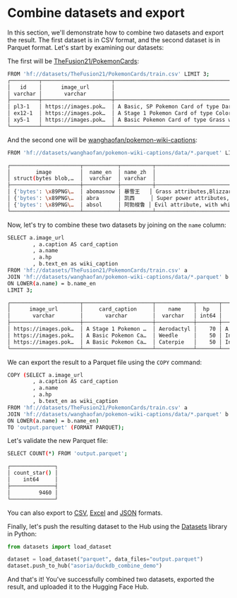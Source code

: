 # Combine datasets and export

In this section, we'll demonstrate how to combine two datasets and export the result. The first dataset is in CSV format, and the second dataset is in Parquet format. Let's start by examining our datasets:

The first will be [TheFusion21/PokemonCards](https://huggingface.co/datasets/TheFusion21/PokemonCards):

```bash
FROM 'hf://datasets/TheFusion21/PokemonCards/train.csv' LIMIT 3;
┌─────────┬──────────────────────┬─────────────────────────────────────────────────────────────────────────────────────────────────────────────────────────────────────────┬────────────┬───────┬─────────────────┐
│   id    │      image_url       │                                                                 caption                                                                 │    name    │  hp   │    set_name     │
│ varchar │       varchar        │                                                                 varchar                                                                 │  varchar   │ int64 │     varchar     │
├─────────┼──────────────────────┼─────────────────────────────────────────────────────────────────────────────────────────────────────────────────────────────────────────┼────────────┼───────┼─────────────────┤
│ pl3-1   │ https://images.pok…  │ A Basic, SP Pokemon Card of type Darkness with the title Absol G and 70 HP of rarity Rare Holo from the set Supreme Victors.  It has …  │ Absol G    │    70 │ Supreme Victors │
│ ex12-1  │ https://images.pok…  │ A Stage 1 Pokemon Card of type Colorless with the title Aerodactyl and 70 HP of rarity Rare Holo evolved from Mysterious Fossil from …  │ Aerodactyl │    70 │ Legend Maker    │
│ xy5-1   │ https://images.pok…  │ A Basic Pokemon Card of type Grass with the title Weedle and 50 HP of rarity Common from the set Primal Clash and the flavor text: It…  │ Weedle     │    50 │ Primal Clash    │
└─────────┴──────────────────────┴─────────────────────────────────────────────────────────────────────────────────────────────────────────────────────────────────────────┴────────────┴───────┴─────────────────┘
```

And the second one will be [wanghaofan/pokemon-wiki-captions](https://huggingface.co/datasets/wanghaofan/pokemon-wiki-captions):

```bash
FROM 'hf://datasets/wanghaofan/pokemon-wiki-captions/data/*.parquet' LIMIT 3;

┌──────────────────────┬───────────┬──────────┬──────────────────────────────────────────────────────────────┬────────────────────────────────────────────────────────────────────────────────────────────────────┐
│        image         │  name_en  │ name_zh  │                           text_en                            │                                              text_zh                                               │
│ struct(bytes blob,…  │  varchar  │ varchar  │                           varchar                            │                                              varchar                                               │
├──────────────────────┼───────────┼──────────┼──────────────────────────────────────────────────────────────┼────────────────────────────────────────────────────────────────────────────────────────────────────┤
│ {'bytes': \x89PNG\…  │ abomasnow │ 暴雪王   │ Grass attributes,Blizzard King standing on two feet, with …  │ 草属性，双脚站立的暴雪王，全身白色的绒毛，淡紫色的眼睛，几缕长条装的毛皮盖着它的嘴巴               │
│ {'bytes': \x89PNG\…  │ abra      │ 凯西     │ Super power attributes, the whole body is yellow, the head…  │ 超能力属性，通体黄色，头部外形类似狐狸，尖尖鼻子，手和脚上都有三个指头，长尾巴末端带着一个褐色圆环 │
│ {'bytes': \x89PNG\…  │ absol     │ 阿勃梭鲁 │ Evil attribute, with white hair, blue-gray part without ha…  │ 恶属性，有白色毛发，没毛发的部分是蓝灰色，头右边类似弓的角，红色眼睛                               │
└──────────────────────┴───────────┴──────────┴──────────────────────────────────────────────────────────────┴────────────────────────────────────────────────────────────────────────────────────────────────────┘

```

Now, let's try to combine these two datasets by joining on the `name` column:

```bash
SELECT a.image_url
        , a.caption AS card_caption
        , a.name
        , a.hp
        , b.text_en as wiki_caption 
FROM 'hf://datasets/TheFusion21/PokemonCards/train.csv' a 
JOIN 'hf://datasets/wanghaofan/pokemon-wiki-captions/data/*.parquet' b 
ON LOWER(a.name) = b.name_en
LIMIT 3;

┌──────────────────────┬──────────────────────┬────────────┬───────┬──────────────────────────────────────────────────────────────────────────────────────────────────────────────────────────────────────────────┐
│      image_url       │     card_caption     │    name    │  hp   │                                                                 wiki_caption                                                                 │
│       varchar        │       varchar        │  varchar   │ int64 │                                                                   varchar                                                                    │
├──────────────────────┼──────────────────────┼────────────┼───────┼──────────────────────────────────────────────────────────────────────────────────────────────────────────────────────────────────────────────┤
│ https://images.pok…  │ A Stage 1 Pokemon …  │ Aerodactyl │    70 │ A Pokémon with rock attributes, gray body, blue pupils, purple inner wings, two sharp claws on the wings, jagged teeth, and an arrow-like …  │
│ https://images.pok…  │ A Basic Pokemon Ca…  │ Weedle     │    50 │ Insect-like, caterpillar-like in appearance, with a khaki-yellow body, seven pairs of pink gastropods, a pink nose, a sharp poisonous need…  │
│ https://images.pok…  │ A Basic Pokemon Ca…  │ Caterpie   │    50 │ Insect attributes, caterpillar appearance, green back, white abdomen, Y-shaped red antennae on the head, yellow spindle-shaped tail, two p…  │
└──────────────────────┴──────────────────────┴────────────┴───────┴──────────────────────────────────────────────────────────────────────────────────────────────────────────────────────────────────────────────┘

```

We can export the result to a Parquet file using the `COPY` command:

```bash
COPY (SELECT a.image_url
        , a.caption AS card_caption
        , a.name
        , a.hp
        , b.text_en as wiki_caption 
FROM 'hf://datasets/TheFusion21/PokemonCards/train.csv' a 
JOIN 'hf://datasets/wanghaofan/pokemon-wiki-captions/data/*.parquet' b 
ON LOWER(a.name) = b.name_en) 
TO 'output.parquet' (FORMAT PARQUET);
```

Let's validate the new Parquet file:

```bash
SELECT COUNT(*) FROM 'output.parquet';

┌──────────────┐
│ count_star() │
│    int64     │
├──────────────┤
│         9460 │
└──────────────┘

```

<Tip>

You can also export to [CSV](https://duckdb.org/docs/guides/file_formats/csv_export), [Excel](https://duckdb.org/docs/guides/file_formats/excel_export
) and [JSON](https://duckdb.org/docs/guides/file_formats/json_export
) formats.

</Tip>

Finally, let's push the resulting dataset to the Hub using the [Datasets](https://huggingface.co/docs/datasets/index) library in Python:

```python
from datasets import load_dataset

dataset = load_dataset("parquet", data_files="output.parquet")
dataset.push_to_hub("asoria/duckdb_combine_demo")
```

And that's it! You've successfully combined two datasets, exported the result, and uploaded it to the Hugging Face Hub.
